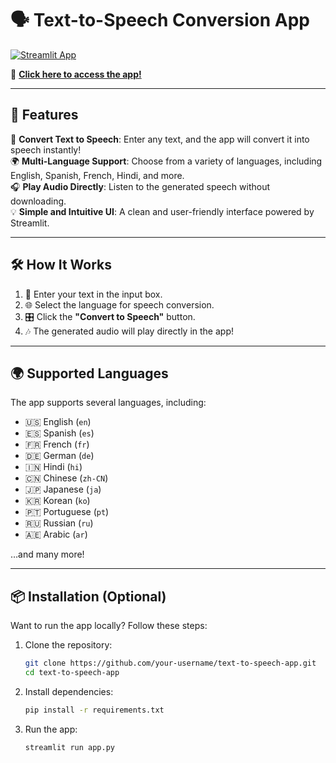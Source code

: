 # 🗣️ Text-to-Speech Conversion App  
[![Streamlit App](https://img.shields.io/badge/Streamlit-Launch_App-red?logo=streamlit)](https://text-to-speech-conversion.streamlit.app/)

🚀 **[Click here to access the app!](https://text-to-speech-conversion.streamlit.app/)**  

---

## 🌟 Features
🎤 **Convert Text to Speech**: Enter any text, and the app will convert it into speech instantly!  
🌍 **Multi-Language Support**: Choose from a variety of languages, including English, Spanish, French, Hindi, and more.  
🎧 **Play Audio Directly**: Listen to the generated speech without downloading.  
💡 **Simple and Intuitive UI**: A clean and user-friendly interface powered by Streamlit.  

---

## 🛠️ How It Works
1. 📝 Enter your text in the input box.  
2. 🌐 Select the language for speech conversion.  
3. 🎛️ Click the **"Convert to Speech"** button.  
4. 🎶 The generated audio will play directly in the app!  

---

## 🌍 Supported Languages
The app supports several languages, including:  
- 🇺🇸 English (`en`)  
- 🇪🇸 Spanish (`es`)  
- 🇫🇷 French (`fr`)  
- 🇩🇪 German (`de`)  
- 🇮🇳 Hindi (`hi`)  
- 🇨🇳 Chinese (`zh-CN`)  
- 🇯🇵 Japanese (`ja`)  
- 🇰🇷 Korean (`ko`)  
- 🇵🇹 Portuguese (`pt`)  
- 🇷🇺 Russian (`ru`)  
- 🇦🇪 Arabic (`ar`)  

…and many more!

---

## 📦 Installation (Optional)
Want to run the app locally? Follow these steps:  

1. Clone the repository:  
   ```bash
   git clone https://github.com/your-username/text-to-speech-app.git
   cd text-to-speech-app
   ```

2. Install dependencies:  
   ```bash
   pip install -r requirements.txt
   ```

3. Run the app:  
   ```bash
   streamlit run app.py
   ```

